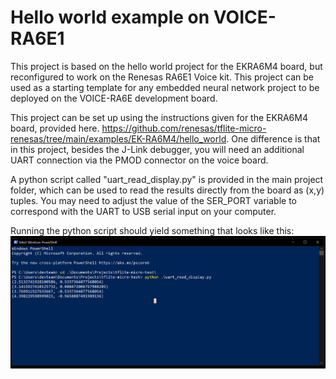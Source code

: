 # Hello world example on VOICE-RA6E1

This project is based on the hello world project for the EKRA6M4 board, but reconfigured to work on the Renesas RA6E1 Voice kit. This project can be used as a starting template for any embedded neural network project to be deployed on the VOICE-RA6E development board. 

This project can be set up using the instructions given for the EKRA6M4 board, provided here. https://github.com/renesas/tflite-micro-renesas/tree/main/examples/EK-RA6M4/hello_world. One difference is that in this project, besides the J-Link debugger, you will need an additional UART connection via the PMOD connector on the voice board. 

A python script called "uart_read_display.py" is provided in the main project folder, which can be used to read the results directly from the board as (x,y) tuples. You may need to adjust the value of the SER_PORT variable to correspond with the UART to USB serial input on your computer. 

Running the python script should yield something that looks like this:
![image](example_output.png)